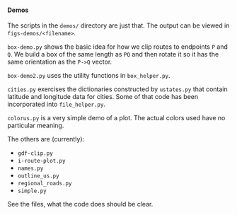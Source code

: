 #### Demos

The scripts in the ``demos/`` directory are just that.  The output can be viewed in ``figs-demos/<filename>``.

``box-demo.py`` shows the basic idea for how we clip routes to endpoints ``P`` and ``Q``.  We build a box of the same length as ``PQ`` and then rotate it so it has the same orientation as the ``P->Q`` vector.

``box-demo2.py`` uses the utility functions in ``box_helper.py``.

``cities.py`` exercises the dictionaries constructed by ``ustates.py`` that contain latitude and longitude data for cities.  Some of that code has been incorporated into ``file_helper.py``.

``colorus.py`` is a very simple demo of a plot.  The actual colors used have no particular meaning.

The others are (currently):

- ``gdf-clip.py``
- ``i-route-plot.py``
- ``names.py``
- ``outline_us.py``
- ``regional_roads.py``
- ``simple.py``

See the files, what the code does should be clear.

